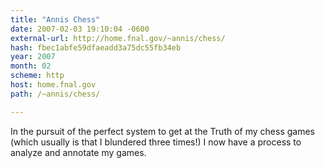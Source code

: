 ```yaml
---
title: "Annis Chess"
date: 2007-02-03 19:10:04 -0600
external-url: http://home.fnal.gov/~annis/chess/
hash: fbec1abfe59dfaeadd3a75dc55fb34eb
year: 2007
month: 02
scheme: http
host: home.fnal.gov
path: /~annis/chess/

---
```


In the pursuit of the perfect system to get at the Truth of my chess games (which usually is that I blundered three times!) I now have a process to analyze and annotate my games.
